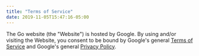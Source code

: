 ```yaml
---
title: "Terms of Service"
date: 2019-11-05T15:47:16-05:00
---
```


The Go website (the "Website") is hosted by Google. By using and/or visiting the Website, you consent to be bound by
Google's general <a href="//www.google.com/intl/en/policies/terms/">Terms of Service</a> and Google's general
<a href="//www.google.com/intl/en/privacy/privacy-policy.html">Privacy Policy</a>.
